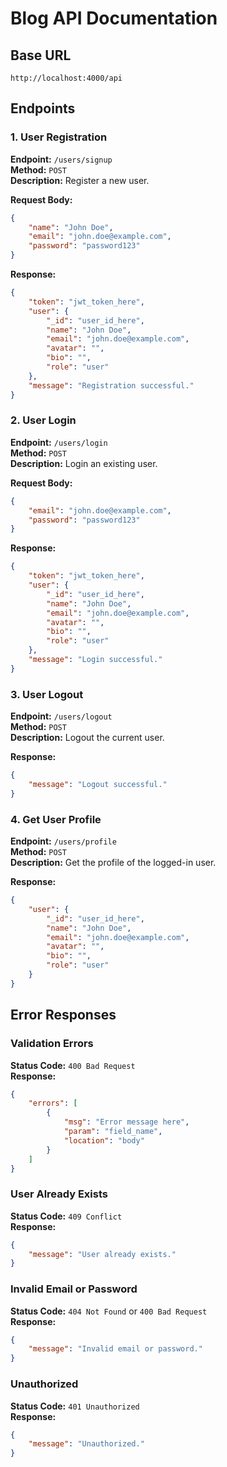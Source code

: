 # Blog API Documentation

## Base URL
```
http://localhost:4000/api
```

## Endpoints

### 1. User Registration

**Endpoint:** `/users/signup`  
**Method:** `POST`  
**Description:** Register a new user.

**Request Body:**
```json
{
    "name": "John Doe",
    "email": "john.doe@example.com",
    "password": "password123"
}
```

**Response:**
```json
{
    "token": "jwt_token_here",
    "user": {
        "_id": "user_id_here",
        "name": "John Doe",
        "email": "john.doe@example.com",
        "avatar": "",
        "bio": "",
        "role": "user"
    },
    "message": "Registration successful."
}
```

### 2. User Login

**Endpoint:** `/users/login`  
**Method:** `POST`  
**Description:** Login an existing user.

**Request Body:**
```json
{
    "email": "john.doe@example.com",
    "password": "password123"
}
```

**Response:**
```json
{
    "token": "jwt_token_here",
    "user": {
        "_id": "user_id_here",
        "name": "John Doe",
        "email": "john.doe@example.com",
        "avatar": "",
        "bio": "",
        "role": "user"
    },
    "message": "Login successful."
}
```

### 3. User Logout

**Endpoint:** `/users/logout`  
**Method:** `POST`  
**Description:** Logout the current user.

**Response:**
```json
{
    "message": "Logout successful."
}
```

### 4. Get User Profile

**Endpoint:** `/users/profile`  
**Method:** `POST`  
**Description:** Get the profile of the logged-in user.

**Response:**
```json
{
    "user": {
        "_id": "user_id_here",
        "name": "John Doe",
        "email": "john.doe@example.com",
        "avatar": "",
        "bio": "",
        "role": "user"
    }
}
```

## Error Responses

### Validation Errors
**Status Code:** `400 Bad Request`  
**Response:**
```json
{
    "errors": [
        {
            "msg": "Error message here",
            "param": "field_name",
            "location": "body"
        }
    ]
}
```

### User Already Exists
**Status Code:** `409 Conflict`  
**Response:**
```json
{
    "message": "User already exists."
}
```

### Invalid Email or Password
**Status Code:** `404 Not Found` or `400 Bad Request`  
**Response:**
```json
{
    "message": "Invalid email or password."
}
```

### Unauthorized
**Status Code:** `401 Unauthorized`  
**Response:**
```json
{
    "message": "Unauthorized."
}
```